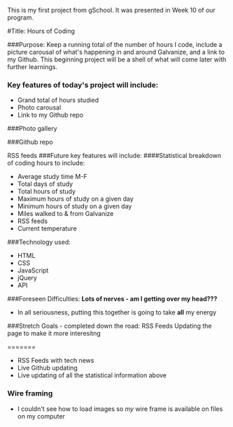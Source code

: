 This is my first project from gSchool. It was presented in Week 10 of our program.

#Title: Hours of Coding

###Purpose:
Keep a running total of the number of hours I code, include a picture carousal of what's happening in and around Galvanize, and a link to my Github. This beginning project will be a shell of what will come later with further learnings.

### Key features of today's project will include:
* Grand total of hours studied
* Photo carousal
* Link to my Github repo

###Photo gallery

###Github repo

RSS feeds
###Future key features will include:
####Statistical breakdown of coding hours to include:

* Average study time M-F
* Total days of study
* Total hours of study
* Maximum hours of study on a given day
* Minimum hours of study on a given day
* Miles walked to & from Galvanize
* RSS feeds
* Current temperature

###Technology used:
* HTML
* CSS
* JavaScript
* jQuery
* API

###Foreseen Difficulties:
**Lots of nerves - am I getting over my head???**

* In all seriousness, putting this together is going to take **all** my energy

###Stretch Goals - completed down the road:
RSS Feeds
Updating the page to make it more interesitng

=======
* RSS Feeds with tech news
* Live Github updating
* Live updating of all the statistical information above

### Wire framing
* I couldn't see how to load images so *my* wire frame is available on files on my computer
